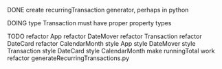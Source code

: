 DONE
create recurringTransaction generator, perhaps in python

DOING
type Transaction must have proper property types

TODO
refactor App
refactor DateMover
refactor Transaction
refactor DateCard
refactor CalendarMonth
style App
style DateMover
style Transaction
style DateCard
style CalendarMonth
make runningTotal work
refactor generateRecurringTransactions.py